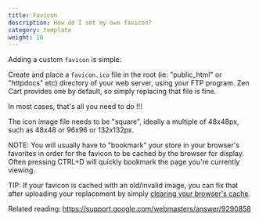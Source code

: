 ```yaml
---
title: Favicon
description: How do I set my own favicon?
category: template
weight: 10
---
```


Adding a custom `favicon` is simple: 

Create and place a `favicon.ico` file in the root (ie: "public_html" or "httpdocs" etc) directory of your web server, using your FTP program.
Zen Cart provides one by default, so simply replacing that file is fine.

In most cases, that's all you need to do !!!

The icon image file needs to be "square", ideally a multiple of 48x48px, such as 48x48 or 96x96 or 132x132px.

NOTE: You will usually have to "bookmark" your store in your browser's favorites in order for the favicon to be cached by the browser for display.
Often pressing CTRL+D will quickly bookmark the page you're currently viewing.

TIP: If your favicon is cached with an old/invalid image, you can fix that after uploading your replacement by simply [clearing your browser's cache](/user/new_user_topics/caching/).

Related reading:
https://support.google.com/webmasters/answer/9290858
